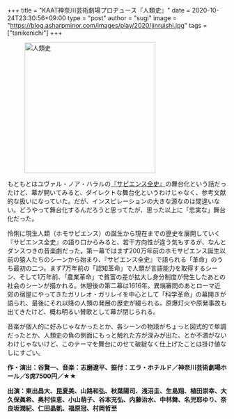 +++
title = "KAAT神奈川芸術劇場プロヂュース『人類史』"
date = 2020-10-24T23:30:56+09:00
type = "post"
author = "sugi"
image = "https://blog.asharpminor.com/images/play/2020/jinruishi.jpg"
tags = ["tanikenichi"]
+++
<figure class="alignleft"><img src="/images/play/2020/jinruishi.jpg" alt="人類史" style="width: 300px !important;"></figure>

もともとはユヴァル・ノア・ハラルの[『サピエンス全史』](/book/2019-08-26-homodeus)の舞台化という話だったけど、幕が開いてみると、ダイレクトな舞台化というわけじゃなく、参考文献的な扱いになっていた。だが、インスピレーションの大きな源なのは間違いない。どうやって舞台化するんだろうと思ってたが、思った以上に「忠実な」舞台化だった。

怜悧に現生人類（ホモサピエンス）の誕生から現在までの歴史を展開していく『サピエンス全史』の語り口からみると、若干方向性が違う気もするが、なんとダンスつきの音楽劇だった。第一幕ではまず200万年前のホモサピエンス誕生以前の猿人たちのシーンから始まり、『サピエンス全史』で語られる「革命」のうち最初の二つ。まず7万年前の「認知革命」で人類が言語能力を取得するシーン、そして1万年前、「農業革命」で貧富の差が拡大し身分制度が発生したあとの社会のシーンが描かれる。休憩後の第二幕は1616年。異端審問のあとローマ近郊の宿屋にやってきたガリレオ・ガリレイを中心として「科学革命」の幕開きが語られ、最後にそれ以降の人類の発展の歴史が綴られる。原爆灯火や原発事故も出てきたけど、概ね明るい賛歌として幕が閉じられる。

音楽が個人的に好みじゃなかったとか、各シーンの物語がちょっと図式的で単調だったとか、人類史の負の側面にもっと触れた方が深みが出た、とか不満がないわけじゃないけど、このテーマを舞台にのせて破綻なく仕上げたことは掛け値なしにすごい。

**作・演出：谷賢一、音楽：志磨遼平、振付：エラ・ホチルド／神奈川芸術劇場ホール／S席7500円／★★**

**出演：東出昌大、昆夏美、山路和弘、秋葉陽司、浅沼圭、生島翔、植田崇幸、大久保眞希、奥村佳恵、小山萌子、谷本充弘、内藤治水、中林舞、名児耶ゆり、奈良坂潤紀、仁田晶凱、福原冠、村岡哲至**